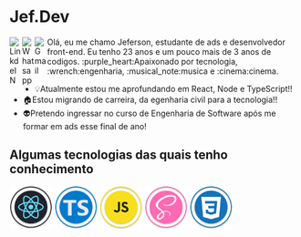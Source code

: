 # Jef.Dev
<div>
<a target="_blank" href="https://www.linkedin.com/in/jeferson-schlarski-422b3818a">
  <img align="left" alt="LinkdeIN" width="22px" src="https://cdn.jsdelivr.net/npm/simple-icons@v3/icons/linkedin.svg" />
</a>
<a target="_blank" href="https://api.whatsapp.com/send?phone=5548991540105">
  <img align="left" alt="Whatsapp" width="22px" src="https://cdn.jsdelivr.net/npm/simple-icons@v3/icons/whatsapp.svg" />
</a>
<a target="_blank" href="mailto:jefscharski@gmail.com">
  <img align="left" alt="Gmail" width="22px" src="https://cdn.jsdelivr.net/npm/simple-icons@v3/icons/gmail.svg" />
</a>
</div>
Olá, eu me chamo Jeferson, estudante de ads e desenvolvedor front-end. Eu tenho 23 anos e um pouco mais de 3 anos de codigos. :purple_heart:Apaixonado por tecnologia, :wrench:engenharia, :musical_note:musica e :cinema:cinema.

- :bulb:Atualmente estou me aprofundando em React, Node e TypeScript!!
- :house:Estou migrando de carreira, da egenharia civil para a tecnologia!!
- :alien:Pretendo ingressar no curso de Engenharia de Software após me formar em ads esse final de ano!

## Algumas tecnologias das quais tenho conhecimento
<div>
<img width="75px" src="https://github.com/Pedro-Murilo/icons-for-readme/blob/main/.github/react-icon.svg" alt="ReactJS Icon" />
<img width="75px" src="https://github.com/Pedro-Murilo/icons-for-readme/blob/main/.github/typescript-icon.svg" alt="Typescript Icon" /> 
<img width="75px" src="https://github.com/Pedro-Murilo/icons-for-readme/blob/main/.github/js-icon.svg" alt="Javascript Icon" />
<img width="75px" src="https://github.com/Pedro-Murilo/icons-for-readme/blob/main/.github/sass-icon.svg" alt="SASS Icon" /> 
<img width="75px" src="https://github.com/Pedro-Murilo/icons-for-readme/blob/main/.github/css-icon.svg" alt="CSS Icon" />
</div>

